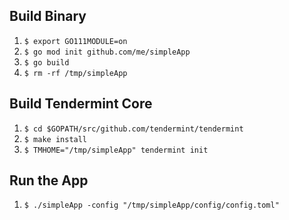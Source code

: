 ## Build Binary

1. `$ export GO111MODULE=on`
2. `$ go mod init github.com/me/simpleApp`
3. `$ go build`
4. `$ rm -rf /tmp/simpleApp`

## Build Tendermint Core

1. `$ cd $GOPATH/src/github.com/tendermint/tendermint`
2. `$ make install`
3. `$ TMHOME="/tmp/simpleApp" tendermint init`

## Run the App

1. `$ ./simpleApp -config "/tmp/simpleApp/config/config.toml"`